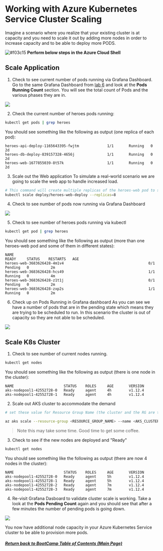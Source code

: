 # Working with Azure Kubernetes Service Cluster Scaling

Imagine a scenario where you realize that your existing cluster is at capacity and you need to scale it out by adding more nodes in order to increase capacity and to be able to deploy more PODS.

![#f03c15](https://placehold.it/15/f03c15/000000?text=+) **Perform below steps in the Azure Cloud Shell**

## Scale Application
1. Check to see current number of pods running via Grafana Dashboard.
Go to the same Grafana Dashboard from [lab 6](/labs/day1-labs/06-monitoring-k8s.md) and look at the **Pods Running Count** section. You will see the total count of Pods and the various phases they are in.

![](img/9-grafana_podsrunning.png)

2. Check the current number of heroes pods running:
```bash
kubectl get pods | grep heroes
```

You should see something like the following as output (one replica of each pod):
```console
heroes-api-deploy-1165643395-fwjtm             1/1       Running   0          2d
heroes-db-deploy-839157328-4656j               1/1       Running   0          2d
heroes-web-1677855039-8t57k                    1/1       Running   0          2d
```
3. Scale out the Web application
To simulate a real-world scenario we are going to scale the web app to handle increased load.
```bash
# This command will create multiple replicas of the heroes-web pod to simulate additional load on the cluster.
kubectl scale deploy/heroes-web-deploy --replicas=8
```
4. Check to see number of pods now running via Grafana Dashboard

![](img/9-grafana_podsrunning.png)

5. Check to see number of heroes pods running via kubectl
```bash
kubectl get pod | grep heroes
```
You should see something like the following as output (more than one heroes-web pod and some of them in different states):
```console
NAME                                                              READY     STATUS    RESTARTS   AGE
heroes-web-3683626428-4m1v4                                       0/1       Pending   0          2m
heroes-web-3683626428-hcs49                                       1/1       Running   0          4m
heroes-web-3683626428-z1t1j                                       0/1       Pending   0          2m
heroes-web-3683626428-zxp2s                                       1/1       Running   0          2m
```

6. Check up on Pods Running in Grafana dashboard
As you can see we have a number of pods that are in the pending state which means they are trying to be scheduled to run. In this scenario the cluster is out of capacity so they are not able to be scheduled.

![](img/9-grafana_podspending.png)


## Scale K8s Cluster
1. Check to see number of current nodes running.
```bash
kubectl get nodes
```

You should see something like the following as output (there is one node in the cluster):
```console
NAME                       STATUS    ROLES     AGE       VERSION
aks-nodepool1-42552728-0   Ready     agent     4h        v1.12.4
aks-nodepool1-42552728-1   Ready     agent     4h        v1.12.4
```

2. Scale out AKS cluster to accommodate the demand
```bash
# set these value for Resource Group Name (the cluster and the RG are the same name)

az aks scale --resource-group <RESOURCE_GROUP_NAME> --name <AKS_CLUSTER_NAME> --node-count 4
```

> Note this may take some time. Good time to get some coffee. 

3. Check to see if the new nodes are deployed and "Ready"
```bash
kubectl get nodes
```

You should see something like the following as output (there are now 4 nodes in the cluster):
```console
NAME                       STATUS    ROLES     AGE       VERSION
aks-nodepool1-42552728-0   Ready     agent     5h        v1.12.4
aks-nodepool1-42552728-1   Ready     agent     5h        v1.12.4
aks-nodepool1-42552728-2   Ready     agent     7m        v1.12.4
aks-nodepool1-42552728-3   Ready     agent     7m        v1.12.4
```

4. Re-visit Grafana Dasboard to validate cluster scale is working.
Take a look at the **Pods Pending Count** again and you should see that after a few minutes the number of pending pods is going down.

![](img/9-grafana_podsscaling.png)

You now have additional node capacity in your Azure Kubernetes Service cluster to be able to provision more pods.

   ##### [Return back to BootCamp Table of Contents (Main Page)](/README.md)
